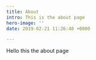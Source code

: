 ```yaml
---
title: About
intro: This is the about page
hero-image: ''
date: 2019-02-21 11:26:48 +0000

---
```

Hello this the about page